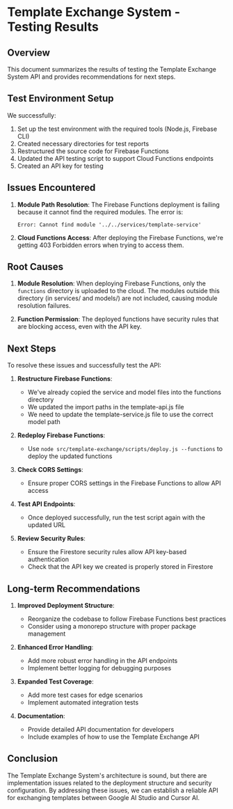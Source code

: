 # Template Exchange System - Testing Results

## Overview

This document summarizes the results of testing the Template Exchange System API and provides recommendations for next steps.

## Test Environment Setup

We successfully:

1. Set up the test environment with the required tools (Node.js, Firebase CLI)
2. Created necessary directories for test reports
3. Restructured the source code for Firebase Functions
4. Updated the API testing script to support Cloud Functions endpoints
5. Created an API key for testing

## Issues Encountered

1. **Module Path Resolution**: The Firebase Functions deployment is failing because it cannot find the required modules. The error is:
   ```
   Error: Cannot find module '../../services/template-service'
   ```

2. **Cloud Functions Access**: After deploying the Firebase Functions, we're getting 403 Forbidden errors when trying to access them.

## Root Causes

1. **Module Resolution**: When deploying Firebase Functions, only the `functions` directory is uploaded to the cloud. The modules outside this directory (in services/ and models/) are not included, causing module resolution failures.

2. **Function Permission**: The deployed functions have security rules that are blocking access, even with the API key.

## Next Steps

To resolve these issues and successfully test the API:

1. **Restructure Firebase Functions**: 
   - We've already copied the service and model files into the functions directory
   - We updated the import paths in the template-api.js file
   - We need to update the template-service.js file to use the correct model path

2. **Redeploy Firebase Functions**:
   - Use `node src/template-exchange/scripts/deploy.js --functions` to deploy the updated functions

3. **Check CORS Settings**:
   - Ensure proper CORS settings in the Firebase Functions to allow API access

4. **Test API Endpoints**:
   - Once deployed successfully, run the test script again with the updated URL

5. **Review Security Rules**:
   - Ensure the Firestore security rules allow API key-based authentication
   - Check that the API key we created is properly stored in Firestore

## Long-term Recommendations

1. **Improved Deployment Structure**: 
   - Reorganize the codebase to follow Firebase Functions best practices
   - Consider using a monorepo structure with proper package management

2. **Enhanced Error Handling**: 
   - Add more robust error handling in the API endpoints
   - Implement better logging for debugging purposes

3. **Expanded Test Coverage**: 
   - Add more test cases for edge scenarios
   - Implement automated integration tests

4. **Documentation**:
   - Provide detailed API documentation for developers
   - Include examples of how to use the Template Exchange API

## Conclusion

The Template Exchange System's architecture is sound, but there are implementation issues related to the deployment structure and security configuration. By addressing these issues, we can establish a reliable API for exchanging templates between Google AI Studio and Cursor AI. 